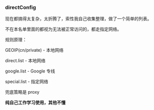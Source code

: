 ### directConfig

现在都搞得太复杂，太折腾了，索性我自己收集整理，做了一个简单的列表。

不在本名单里面的都视为无法被正常访问的，都走指定网络。

规则原理：


GEOIP(cn/private) - 本地网络

direct.list - 本地网络

google.list - Google 专线

special.list -  指定网络

兜底策略是 proxy

**纯自己工作学习使用，其他不懂**

